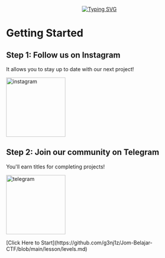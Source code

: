 <p align="center">
<a href="https://git.io/typing-svg"><img src="https://readme-typing-svg.herokuapp.com?font=Fira+Code&size=28&pause=1000&color=6A6FB1&center=true&vCenter=true&width=435&lines=Welcome+to+Jom+Belajar+CTF;Let's+get+you+the+details!" alt="Typing SVG" /></a>
</p>

# Getting Started

## Step 1: Follow us on Instagram
It allows you to stay up to date with our next project!

<p align="left">  
    <a href="instagram" target="_blank"> <img src="https://raw.githubusercontent.com/g3nj1z/Jom-Belajar-CTF/9b155683483e435feb3ffe50cfcdf27a01d8f75f/img/icons8-instagram.svg" alt="instagram" width="160" height="160"/> </a>
</p>
    
## Step 2: Join our community on Telegram
You'll earn titles for completing projects!

<p align="left">  
    <a href="https://t.me/hibiscuslabcommunity" target="_blank"> <img src="https://raw.githubusercontent.com/g3nj1z/Jom-Belajar-CTF/9b155683483e435feb3ffe50cfcdf27a01d8f75f/img/icons8-telegram.svg" alt="telegram" width="160" height="160"/> </a>   
</p>
    
<p align="left">
[Click Here to Start](https://github.com/g3nj1z/Jom-Belajar-CTF/blob/main/lesson/levels.md)
</p>
